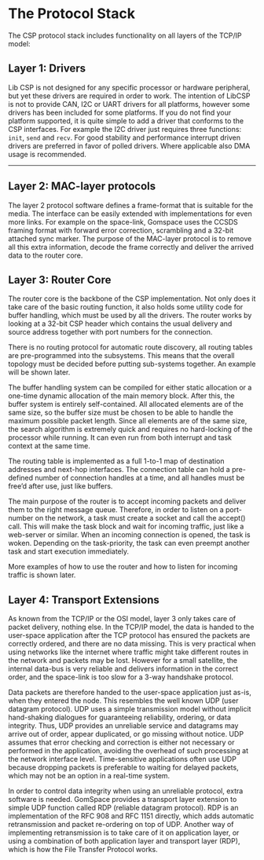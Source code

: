 The Protocol Stack
==================

The CSP protocol stack includes functionality on all layers of the TCP/IP model:

Layer 1: Drivers
----------------

Lib CSP is not designed for any specific processor or hardware peripheral, but yet these drivers are required in order to work. The intention of LibCSP is not to provide CAN, I2C or UART drivers for all platforms, however some drivers has been included for some platforms. If you do not find your platform supported, it is quite simple to add a driver that conforms to the CSP interfaces. For example the I2C driver just requires three functions: `init`, `send` and `recv`. For good stability and performance interrupt driven drivers are preferred in favor of polled drivers. Where applicable also DMA usage is recommended.

------------


Layer 2: MAC-layer protocols
----------------------------

The layer 2 protocol software defines a frame-format that is suitable for the media. The interface can be easily extended with implementations for even more links. For example on the space-link, Gomspace uses the CCSDS framing format with forward error correction, scrambling and a 32-bit attached sync marker. The purpose of the MAC-layer protocol is to remove all this extra information, decode the frame correctly and deliver the arrived data to the router core.

Layer 3: Router Core
--------------------

The router core is the backbone of the CSP implementation. Not only does it take care of the basic routing function, it also holds some utility code for buffer handling, which must be used by all the drivers. The router works by looking at a 32-bit CSP header which contains the usual delivery and source address together with port numbers for the connection.

There is no routing protocol for automatic route discovery, all routing tables are pre-programmed into the subsystems. This means that the overall topology must be decided before putting sub-systems together. An example will be shown later.

The buffer handling system can be compiled for either static allocation or a one-time dynamic allocation of the main memory block. After this, the buffer system is entirely self-contained. All allocated elements are of the same size, so the buffer size must be chosen to be able to handle the maximum possible packet length. Since all elements are of the same size, the search algorithm is extremely quick and requires no hard-locking of the processor while running. It can even run from both interrupt and task context at the same time.

The routing table is implemented as a full 1-to-1 map of destination addresses and next-hop interfaces. The connection table can hold a pre-defined number of connection handles at a time, and all handles must be free’d after use, just like buffers.

The main purpose of the router is to accept incoming packets and deliver them to the right message queue. Therefore, in order to listen on a port-number on the network, a task must create a socket and call the accept() call. This will make the task block and wait for incoming traffic, just like a web-server or similar. When an incoming connection is opened, the task is woken. Depending on the task-priority, the task can even preempt another task and start execution immediately. 

More examples of how to use the router and how to listen for incoming traffic is shown later. 

Layer 4: Transport Extensions
-----------------------------

As known from the TCP/IP or the OSI model, layer 3 only takes care of packet delivery, nothing else. In the TCP/IP model, the data is handed to the user-space application after the TCP protocol has ensured the packets are correctly ordered, and there are no data missing. This is very practical when using networks like the internet where traffic might take different routes in the network and packets may be lost. However for a small satellite, the internal data-bus is very reliable and delivers information in the correct order, and the space-link is too slow for a 3-way handshake protocol.

Data packets are therefore handed to the user-space application just as-is, when they entered the node. This resembles the well known UDP (user datagram protocol). UDP uses a simple transmission model without implicit hand-shaking dialogues for guaranteeing reliability, ordering, or data integrity. Thus, UDP provides an unreliable service and datagrams may arrive out of order, appear duplicated, or go missing without notice. UDP assumes that error checking and correction is either not necessary or performed in the application, avoiding the overhead of such processing at the network interface level. Time-sensitive applications often use UDP because dropping packets is preferable to waiting for delayed packets, which may not be an option in a real-time system.

In order to control data integrity when using an unreliable protocol, extra software is needed. GomSpace provides a transport layer extension to simple UDP function called RDP (reliable datagram protocol). RDP is an implementation of the RFC 908 and RFC 1151 directly, which adds automatic retransmission and packet re-ordering on top of UDP. Another way of implementing retransmission is to take care of it on application layer, or using a combination of both application layer and transport layer (RDP), which is how the File Transfer Protocol works.
